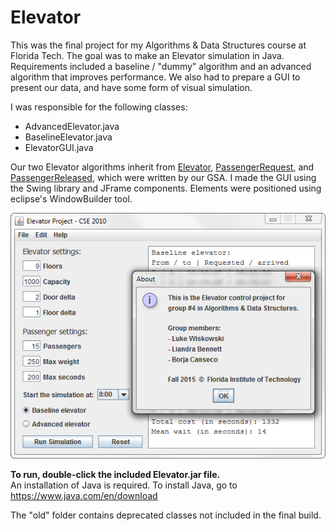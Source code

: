 Elevator
============
This was the final project for my Algorithms & Data Structures course at Florida Tech. The goal was to make an Elevator simulation in Java. Requirements included a baseline / "dummy" algorithm and an advanced algorithm that improves performance. We also had to prepare a GUI to present our data, and have some form of visual simulation.  

I was responsible for the following classes:
* AdvancedElevator.java
* BaselineElevator.java
* ElevatorGUI.java

Our two Elevator algorithms inherit from [Elevator](https://github.com/bcanseco/elevator/blob/master/Codebase/Elevator.java), [PassengerRequest](https://github.com/bcanseco/elevator/blob/master/Codebase/PassengerRequest.java), and [PassengerReleased](https://github.com/bcanseco/elevator/blob/master/Codebase/PassengerReleased.java), which were written by our GSA. I made the GUI using the Swing library and JFrame components. Elements were positioned using eclipse's WindowBuilder tool.

[![Click for a video demonstration!](./screenshot.png)](https://www.youtube.com/watch?v=q6tNyiTSbro)

**To run, double-click the included Elevator.jar file.**  
An installation of Java is required. To install Java, go to https://www.java.com/en/download

The "old" folder contains deprecated classes not included in the final build.
